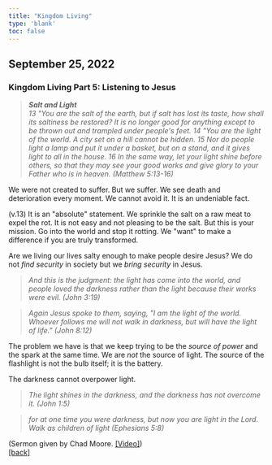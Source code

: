 ```yaml
---
title: "Kingdom Living"
type: 'blank'
toc: false
---
```


## September 25, 2022
### Kingdom Living Part 5: Listening to Jesus

>_**Salt and Light**_  
>_13 "You are the salt of the earth, but if salt has lost its taste, how shall its saltiness be restored? It is no longer good for anything except to be thrown out and trampled under people's feet. 14 "You are the light of the world. A city set on a hill cannot be hidden. 15 Nor do people light a lamp and put it under a basket, but on a stand, and it gives light to all in the house. 16 In the same way, let your light shine before others, so that they may see your good works and give glory to your Father who is in heaven. (Matthew 5:13-16)_

We were not created to suffer. But we suffer. We see death and deterioration every moment. We cannot avoid it. It is an undeniable fact.

(v.13) It is an "absolute" statement. We sprinkle the salt on a raw meat to expel the rot. It is not easy and not pleasing to be the salt. But this is your mission. Go into the world and stop it rotting. We "want" to make a difference if you are truly transformed.

Are we living our lives salty enough to make people desire Jesus? We do not _find security_ in society but we _bring security_ in Jesus.

>_And this is the judgment: the light has come into the world, and people loved the darkness rather than the light because their works were evil. (John 3:19)_

>_Again Jesus spoke to them, saying, "I am the light of the world. Whoever follows me will not walk in darkness, but will have the light of life." (John 8:12)_

The problem we have is that we keep trying to be the _source of power_ and the spark at the same time. We are _not_ the source of light. The source of the flashlight is not the bulb itself; it is the battery.

The darkness cannot overpower light.

>_The light shines in the darkness, and the darkness has not overcome it. (John 1:5)_

>_for at one time you were darkness, but now you are light in the Lord. Walk as children of light (Ephesians 5:8)_

(Sermon given by Chad Moore. [[Video]](https://youtu.be/6tMyPtjXHCo?t=1364))\
[[back]](../../personal)
